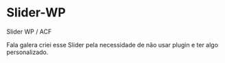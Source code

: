 # Slider-WP
Slider WP / ACF 

Fala galera criei esse Slider pela necessidade de não usar plugin e ter algo personalizado.
